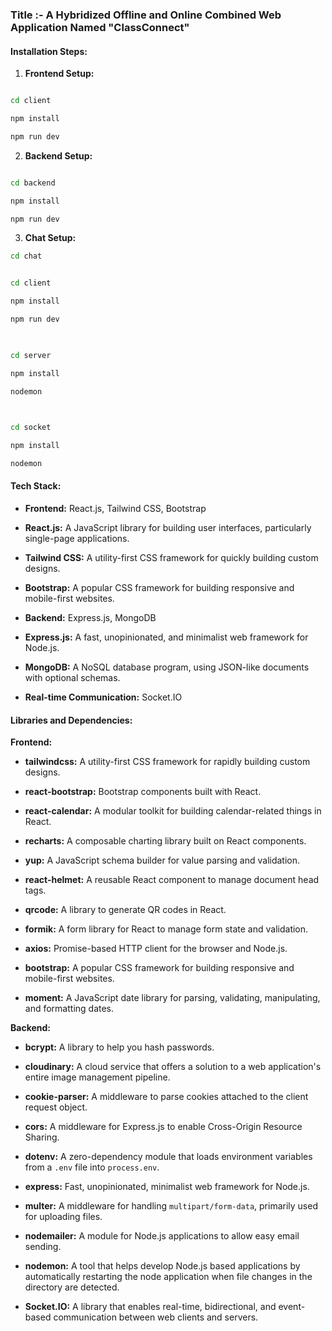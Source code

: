 ### Title :-  A Hybridized Offline and Online Combined Web Application Named "ClassConnect"

  

#### Installation Steps:

  

1. **Frontend Setup:**

  

```bash

cd client

npm install

npm run dev

```

  

2. **Backend Setup:**

  

```bash

cd backend

npm install

npm run dev

```

  

3. **Chat Setup:**

  ```bash
  cd chat
  ```

```bash

cd client

npm install

npm run dev

  

cd server

npm install

nodemon

  

cd socket

npm install

nodemon

```

  

#### Tech Stack:

  

- **Frontend:** React.js, Tailwind CSS, Bootstrap

  

- **React.js:** A JavaScript library for building user interfaces, particularly single-page applications.

- **Tailwind CSS:** A utility-first CSS framework for quickly building custom designs.

- **Bootstrap:** A popular CSS framework for building responsive and mobile-first websites.

  

- **Backend:** Express.js, MongoDB

  

- **Express.js:** A fast, unopinionated, and minimalist web framework for Node.js.

- **MongoDB:** A NoSQL database program, using JSON-like documents with optional schemas.

  

- **Real-time Communication:** Socket.IO


  

#### Libraries and Dependencies:

  

**Frontend:**

  

- **tailwindcss:** A utility-first CSS framework for rapidly building custom designs.

- **react-bootstrap:** Bootstrap components built with React.

- **react-calendar:** A modular toolkit for building calendar-related things in React.

- **recharts:** A composable charting library built on React components.

- **yup:** A JavaScript schema builder for value parsing and validation.

- **react-helmet:** A reusable React component to manage document head tags.

- **qrcode:** A library to generate QR codes in React.

- **formik:** A form library for React to manage form state and validation.

- **axios:** Promise-based HTTP client for the browser and Node.js.

- **bootstrap:** A popular CSS framework for building responsive and mobile-first websites.

- **moment:** A JavaScript date library for parsing, validating, manipulating, and formatting dates.

  

**Backend:**

  

- **bcrypt:** A library to help you hash passwords.

- **cloudinary:** A cloud service that offers a solution to a web application's entire image management pipeline.

- **cookie-parser:** A middleware to parse cookies attached to the client request object.

- **cors:** A middleware for Express.js to enable Cross-Origin Resource Sharing.

- **dotenv:** A zero-dependency module that loads environment variables from a `.env` file into `process.env`.

- **express:** Fast, unopinionated, minimalist web framework for Node.js.

- **multer:** A middleware for handling `multipart/form-data`, primarily used for uploading files.

- **nodemailer:** A module for Node.js applications to allow easy email sending.

- **nodemon:** A tool that helps develop Node.js based applications by automatically restarting the node application when file changes in the directory are detected.
- **Socket.IO:** A library that enables real-time, bidirectional, and event-based communication between web clients and servers.

